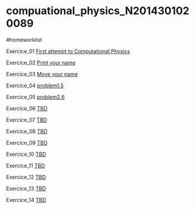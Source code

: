# compuational_physics_N2014301020089

#homeworklist

Exercice_01   [First attempt to Computational Physics](https://www.zybuluo.com/mdeditor#498633)

Exercice_02   [Print your name ](https://github.com/vakie/homework1/blob/master/README.md)

Exercice_03   [Move your name](https://github.com/vakie/compuational_physics_N2014301020089/blob/master/exercise03.md)

Exercice_04   [problem1.5](https://github.com/vakie/compuational_physics_N2014301020089/blob/master/exwecise04.md)

Exercice_05   [problem2.6](https://github.com/vakie/compuational_physics_N2014301020089/blob/master/exercise05.md)

Exercice_06   [TBD](https://www.zybuluo.com/mdeditor#498633)

Exercice_07   [TBD](https://www.zybuluo.com/mdeditor#498633)

Exercice_08   [TBD](https://www.zybuluo.com/mdeditor#498633)

Exercice_09   [TBD](https://www.zybuluo.com/mdeditor#498633)

Exercice_10   [TBD](https://www.zybuluo.com/mdeditor#498633)

Exercice_11   [TBD](https://www.zybuluo.com/mdeditor#498633)

Exercice_12   [TBD](https://www.zybuluo.com/mdeditor#498633)

Exercice_13   [TBD](https://www.zybuluo.com/mdeditor#498633)

Exercice_14   [TBD](https://www.zybuluo.com/mdeditor#498633)
